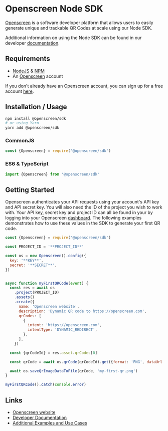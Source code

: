 # Openscreen Node SDK

[Openscreen][OSC] is a software developer platform that allows users to easily generate unique and trackable
QR Codes at scale using our Node SDK.

Additional information on using the Node SDK can be found in our developer
[documentation][DOCS].

## Requirements

- [NodeJS](https://nodejs.org) & [NPM](https://www.npmjs.com)
- An [Openscreen][OSC] account

If you don't already have an Openscreen account, you can sign up for a free account [here](https://app.openscreen.com/signup).

## Installation / Usage

```bash
npm install @openscreen/sdk
# or using Yarn
yarn add @openscreen/sdk
```

### CommonJS

```javascript
const {Openscreen} = require('@openscreen/sdk')
```

### ES6 & TypeScript

```javascript
import {Openscreen} from '@openscreen/sdk'
```

## Getting Started

Openscreen authenticates your API requests using your account's API key and API secret key. You will
also need the ID of the project you wish to work with. Your API key, secret key and project ID can
all be found in your by logging into your Openscreen [dashboard][DASH]. The following examples
demonstrates how to use these values in the SDK to generate your first QR code.

```javascript
const {Openscreen} = require('@openscreen/sdk')

const PROJECT_ID = '**PROJECT_ID**'

const os = new Openscreen().config({
  key: '**KEY**',
  secret: '**SECRET**',
})


async function myFirstQRCode(event) {
  const res = await os
    .project(PROJECT_ID)
    .assets()
    .create({
      name: 'Openscreen website',
      description: 'Dynamic QR code to https://openscreen.com',
      qrCodes: [
        {
          intent: 'https://openscreen.com',
          intentType: 'DYNAMIC_REDIRECT',
        },
      ],
    })

  const {qrCodeId} = res.asset.qrCodes[0]

  const qrCode = await os.qrCode(qrCodeId).get({format: 'PNG', dataUrl: true})

  await os.saveQrImageDataToFile(qrCode, 'my-first-qr.png')
}

myFirstQRCode().catch(console.error)
```

## Links

- [Openscreen website][OSC]
- [Developer Documentation][DOCS]
- [Additional Examples and Use Cases](https://docs.openscreen.com/docs/developer-portal/node-sdk/code-locker/overview/)

[OSC]: https://openscreen.com
[DASH]: https://app.openscreen.com
[LOCKER]: https://docs.openscreen.com/docs/developer-portal/node-sdk/code-locker/overview/
[DOCS]: https://docs.openscreen.com/docs/
